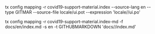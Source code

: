 tx config mapping -r covid19-support-material.index --source-lang en --type GITMAR --source-file locale/ui.pot --expression 'locale/<lang>/ui.po'

tx config mapping -r covid19-support-material.index-md -f docs/en/index.md -s en -t GITHUBMARKDOWN 'docs/<lang>/index.md'
